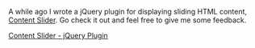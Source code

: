 A while ago I wrote a jQuery plugin for displaying sliding HTML content, [Content Slider](https://github.com/qawemlilo/Content-Slider). Go  check it out and feel free to give me some feedback.

[Content Slider - jQuery Plugin](https://github.com/qawemlilo/Content-Slider)